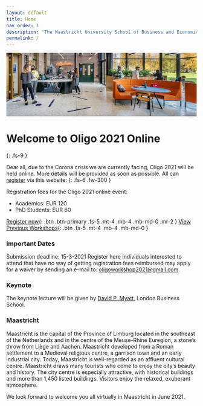 ```yaml
---
layout: default
title: Home
nav_order: 1
description: "The Maastricht University School of Business and Economics is proud to host the Oligo Workshop 2021."
permalink: /
---
```


![Maastricht University](/img/header.jpg)

# Welcome to Oligo 2021 Online
{: .fs-9 }

Dear all, due to the Corona crisis we are currently facing, Oligo 2021 will be held online. More details will be provided as soon as possible. All can [register](/register) via this website:
{: .fs-6 .fw-300 }

Registration fees for the Oligo 2021 online event:
- Academics: EUR 120
- PhD Students: EUR 60

[Register now](registration){: .btn .btn-primary .fs-5 .mt-4 .mb-4 .mb-md-0 .mr-2 } [View Previous Workshops](previous-workshops){: .btn .fs-5 .mt-4 .mb-4 .mb-md-0 }

### Important Dates

Submission deadline: 15-3-2021
Register here
Individuals interested to attend that have no way of getting registration fees reimbursed may apply for a waiver by sending an e-mail to: oligoworkshop2021@gmail.com.

### Keynote

The keynote lecture will be given by [David P. Myatt](https://www.london.edu/faculty-and-research/faculty-profiles/m/myatt-dp), London Business School. 

### Maastricht

Maastricht is the capital of the Province of Limburg located in the southeast of the Netherlands and in the centre of the Meuse-Rhine Euregion, a stone’s throw from Liège and Aachen. Maastricht developed from a Roman settlement to a Medieval religious centre, a garrison town and an early industrial city. Today, Maastricht is well-regarded as an affluent cultural centre. Maastricht draws many tourists who come to enjoy the city’s beauty and history. The city centre is especially attractive, with historical buildings and more than 1,450 listed buildings. Visitors enjoy the relaxed, exuberant atmosphere.

We look forward to welcome you all virtually in Maastricht in June 2021.
